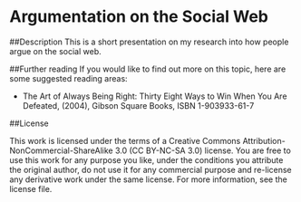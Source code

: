 # Argumentation on the Social Web

##Description
This is a short presentation on my research into how people argue on the social web.

##Further reading
If you would like to find out more on this topic, here are some suggested reading areas:

- The Art of Always Being Right: Thirty Eight Ways to Win When You Are Defeated, (2004), Gibson Square Books, ISBN 1-903933-61-7


##License

This work is licensed under the terms of a Creative Commons Attribution-NonCommercial-ShareAlike 3.0 (CC BY-NC-SA 3.0) license. You are free to use this work for any purpose you like, under the conditions you attribute the original author, do not use it for any commercial purpose and re-license any derivative work under the same license. For more information, see the license file.
